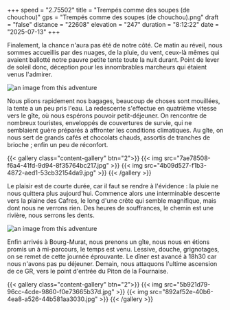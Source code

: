 +++
speed = "2.75502"
title = "Trempés comme des soupes (de chouchou)"
gps = "Trempés comme des soupes (de chouchou).png"
draft = "false"
distance = "22608"
elevation = "247"
duration = "8:12:22"
date = "2025-07-13"
+++


Finalement, la chance n'aura pas été de notre côté.
Ce matin au réveil, nous sommes accueillis par des nuages, de la pluie, du vent, ceux-là mêmes qui avaient ballotté notre
pauvre petite tente toute la nuit durant.
Point de lever de soleil donc, déception pour les innombrables marcheurs qui étaient venus l'admirer.

![an image from this adventure](8effb93e-e47d-4621-bc08-8a6c77cbc355.jpg)

Nous plions rapidement nos bagages, beaucoup de choses sont mouillées, la tente a un peu pris l'eau. La redescente
s'effectue en quatrième vitesse vers le gîte, où nous espérons pouvoir petit-déjeuner. On rencontre de nombreux
touristes, enveloppés de couvertures de survie, qui ne semblaient guère préparés à affronter les conditions climatiques.
Au gîte, on nous sert de grands cafés et chocolats chauds, assortis de tranches de brioche ; enfin un peu de réconfort.

{{< gallery class="content-gallery" btn="2">}}
{{< img src="7ae78508-f6a4-41fd-9d94-8f35764bc217.jpg" >}}
{{< img src="4b09d527-f1b3-4872-aed1-53cb32154da9.jpg" >}}
{{< /gallery >}}

Le plaisir est de courte durée, car il faut se rendre à l'évidence : la pluie ne nous quittera plus aujourd'hui.
Commence alors une interminable descente vers la plaine des Cafres, le long d'une crête qui semble magnifique, mais dont
nous ne verrons rien.
Des heures de souffrances, le chemin est une rivière, nous serrons les dents.

![an image from this adventure](e44379a6-5085-4597-9503-9de3dfaedac4.jpg)

Enfin arrivés à Bourg-Murat, nous prenons un gîte, nous nous en étions promis un à mi-parcours, le temps est venu.
Lessive, douche, grignotages, on se remet de cette journée éprouvante. Le dîner est avancé à 18h30 car nous n'avons pas
pu déjeuner.
Demain, nous attaquons l'ultime ascension de ce GR, vers le point d'entrée du Piton de la Fournaise.

{{< gallery class="content-gallery" btn="2">}}
{{< img src="5b921d79-96cc-4cde-9860-f0e73665b37d.jpg" >}}
{{< img src="892af52e-40b6-4ea8-a526-44b581aa3030.jpg" >}}
{{< /gallery >}}
